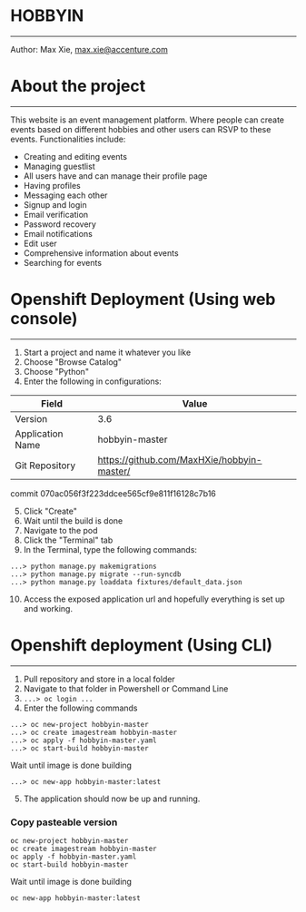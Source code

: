 # HOBBYIN
---------------
Author: Max Xie, max.xie@accenture.com

# About the project
---------------
This website is an event management platform. Where people can create events based on different hobbies and other users can RSVP to these events. Functionalities include:
* Creating and editing events
* Managing guestlist
* All users have and can manage their profile page
* Having profiles
* Messaging each other
* Signup and login
* Email verification
* Password recovery
* Email notifications
* Edit user
* Comprehensive information about events
* Searching for events

# Openshift Deployment (Using web console)
---------------
1. Start a project and name it whatever you like
2. Choose "Browse Catalog"
3. Choose "Python"
4. Enter the following in configurations:

| Field  | Value |
| ------------- | ------------- |
| Version  | 3.6  |
| Application Name  | hobbyin-master  |
| Git Repository  | https://github.com/MaxHXie/hobbyin-master/  |

commit 070ac056f3f223ddcee565cf9e811f16128c7b16

5. Click "Create"
6. Wait until the build is done
7. Navigate to the pod
8. Click the "Terminal" tab
9. In the Terminal, type the following commands:

```
...> python manage.py makemigrations
...> python manage.py migrate --run-syncdb
...> python manage.py loaddata fixtures/default_data.json
```

10. Access the exposed application url and hopefully everything is set up and working.

# Openshift deployment (Using CLI)
---------------
1. Pull repository and store in a local folder
2. Navigate to that folder in Powershell or Command Line
3. `...> oc login ...`
4. Enter the following commands
```
...> oc new-project hobbyin-master
...> oc create imagestream hobbyin-master
...> oc apply -f hobbyin-master.yaml
...> oc start-build hobbyin-master
```
Wait until image is done building
```
...> oc new-app hobbyin-master:latest
```
5. The application should now be up and running.

### Copy pasteable version

```
oc new-project hobbyin-master
oc create imagestream hobbyin-master
oc apply -f hobbyin-master.yaml
oc start-build hobbyin-master
```
Wait until image is done building
```
oc new-app hobbyin-master:latest
```

